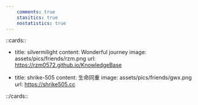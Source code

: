 ```yaml
---
    comments: true
    stasitics: true
    nostatistics: true
---
```





::cards::

- title: silvermilight
  content: Wonderful journey
  image: assets/pics/friends/rzm.png
  url: https://rzm0572.github.io/KnowledgeBase


- title: shrike-505
  content: 生命同重
  image: assets/pics/friends/gwx.png
  url: https://shrike505.cc



::/cards::
